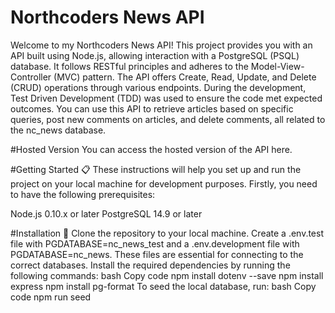 # Northcoders News API

Welcome to my Northcoders News API! This project provides you with an API built using Node.js, allowing interaction with a PostgreSQL (PSQL) database. It follows RESTful principles and adheres to the Model-View-Controller (MVC) pattern. The API offers Create, Read, Update, and Delete (CRUD) operations through various endpoints. During the development, Test Driven Development (TDD) was used to ensure the code met expected outcomes. You can use this API to retrieve articles based on specific queries, post new comments on articles, and delete comments, all related to the nc_news database.

#Hosted Version
You can access the hosted version of the API here.

#Getting Started 📋
These instructions will help you set up and run the project on your local machine for development purposes.
Firstly, you need to have the following prerequisites:

Node.js 0.10.x or later
PostgreSQL 14.9 or later

#Installation 🔧
Clone the repository to your local machine.
Create a .env.test file with PGDATABASE=nc_news_test and a .env.development file with PGDATABASE=nc_news. These files are essential for connecting to the correct databases.
Install the required dependencies by running the following commands:
bash
Copy code
npm install dotenv --save
npm install express
npm install pg-format
To seed the local database, run:
bash
Copy code
npm run seed








